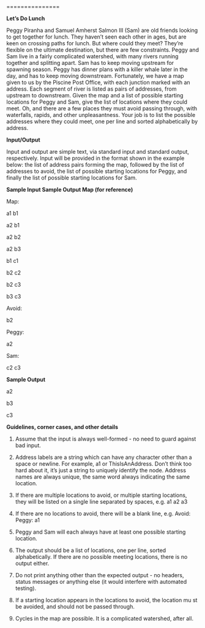 <html>
<body>
===============
<p><b>Let’s Do Lunch</b></p>

<p>
Peggy Piranha and Samuel Amherst Salmon III (Sam) are old friends looking to 
get together for lunch. They haven’t seen each other in ages, but are keen on 
crossing paths for lunch. But where could they meet? They’re flexible on the 
ultimate destination, but there are few constraints. 
Peggy and Sam live in a fairly complicated watershed, with many rivers running 
together and splitting apart. Sam has to keep moving upstream for spawning 
season. Peggy has dinner plans with a killer whale later in the day, and has to 
keep moving downstream. Fortunately, we have a map given to us by the 
Piscine Post Office, with each junction marked with an address. Each segment 
of river is listed as pairs of addresses, from upstream to downstream. Given the 
map and a list of possible starting locations for Peggy and Sam, give the list of 
locations where they could meet. Oh, and there are a few places they must 
avoid passing through, with waterfalls, rapids, and other unpleasantness. Your 
job is to list the possible addresses where they could meet, one per line and 
sorted alphabetically by address.</p>

<p><b>Input/Output</b></p>

<p>Input and output are simple text, via standard input and standard output, 
respectively. Input will be provided in the format shown in the example below: 
the list of address pairs forming the map, followed by the list of addresses to 
avoid, the list of possible starting locations for Peggy, and finally the list of 
possible starting locations for Sam.</p>

<b>Sample Input  Sample Output  Map (for reference)</b>

<p>Map:</p>
<p>a1 b1</p>
<p>a2 b1</p>
<p>a2 b2</p>
<p>a2 b3</p>
<p>b1 c1</p>
<p>b2 c2</p>
<p>b2 c3</p>
<p>b3 c3</p>
<p>Avoid:</p>
<p>b2</p>
<p>Peggy:</p>
<p>a2</p>
<p>Sam:</p>
<p>c2 c3</p>
<p><b>Sample Output</b></p>
<p>a2</p>
<p>b3</p>
<p>c3 </p>
<p><b>Guidelines, corner cases, and other details</p></b>

1.  Assume that the input is always well-formed - no need to guard against 
bad input.

2.  Address labels are a string which can have any character other than a 
space or newline. For example, a1 or ThisIsAnAddress. Don’t think too 
hard about it, it’s just a string to uniquely identify the node. Address names 
are always unique, the same word always indicating the same location.

3.  If there are multiple locations to avoid, or multiple starting locations, they 
will be listed on a single line separated by spaces, e.g.
a1 a2 a3

4.  If there are no locations to avoid, there will be a blank line, e.g.
Avoid:
Peggy:
a1

5.  Peggy and Sam will each always have at least one possible starting 
location.

6.  The output should be a list of locations, one per line, sorted alphabetically. 
If there are no possible meeting locations, there is no output either.

7.  Do not print anything other than the expected output - no headers, status 
messages or anything else (it would interfere with automated testing).

8.  If a starting location appears in the locations to avoid, the location mu st be 
avoided, and should not be passed through.

9.  Cycles in the map are possible. It is a complicated watershed, after all.


</body>
</html>
